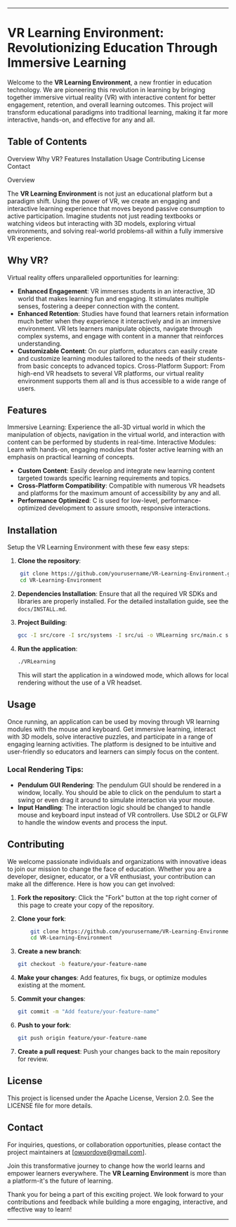 ___
# VR Learning Environment: Revolutionizing Education Through Immersive Learning

Welcome to the **VR Learning Environment**, a new frontier in education technology. We are pioneering this revolution in learning by bringing together immersive virtual reality (VR) with interactive content for better engagement, retention, and overall learning outcomes. This project will transform educational paradigms into traditional learning, making it far more interactive, hands-on, and effective for any and all.

## Table of Contents
Overview
 Why VR?
 Features
 Installation
 Usage
 Contributing
 License
 Contact

Overview

The **VR Learning Environment** is not just an educational platform but a paradigm shift. Using the power of VR, we create an engaging and interactive learning experience that moves beyond passive consumption to active participation. Imagine students not just reading textbooks or watching videos but interacting with 3D models, exploring virtual environments, and solving real-world problems-all within a fully immersive VR experience.

## Why VR?

Virtual reality offers unparalleled opportunities for learning:
- **Enhanced Engagement**: VR immerses students in an interactive, 3D world that makes learning fun and engaging. It stimulates multiple senses, fostering a deeper connection with the content.
- **Enhanced Retention**: Studies have found that learners retain information much better when they experience it interactively and in an immersive environment. VR lets learners manipulate objects, navigate through complex systems, and engage with content in a manner that reinforces understanding.
- **Customizable Content**: On our platform, educators can easily create and customize learning modules tailored to the needs of their students-from basic concepts to advanced topics.
Cross-Platform Support: From high-end VR headsets to several VR platforms, our virtual reality environment supports them all and is thus accessible to a wide range of users.

## Features

Immersive Learning: Experience the all-3D virtual world in which the manipulation of objects, navigation in the virtual world, and interaction with content can be performed by students in real-time.
Interactive Modules: Learn with hands-on, engaging modules that foster active learning with an emphasis on practical learning of concepts.
- **Custom Content**: Easily develop and integrate new learning content targeted towards specific learning requirements and topics.
- **Cross-Platform Compatibility**: Compatible with numerous VR headsets and platforms for the maximum amount of accessibility by any and all.
- **Performance Optimized**: C is used for low-level, performance-optimized development to assure smooth, responsive interactions.
 
## Installation

Setup the VR Learning Environment with these few easy steps:

1. **Clone the repository**:
```bash
    git clone https://github.com/yourusername/VR-Learning-Environment.git
    cd VR-Learning-Environment
```
2. **Dependencies Installation**:
    Ensure that all the required VR SDKs and libraries are properly installed. For the detailed installation guide, see the `docs/INSTALL.md`.

3. **Project Building**:    

    ```sh
    gcc -I src/core -I src/systems -I src/ui -o VRLearning src/main.c src/core/*.c src/systems/*.c src/ui/*.c -lGL -lGLEW -lglfw -lcurl -lm -ljson-c
    ```
    
4. **Run the application**:
    ```sh
   ./VRLearning
    ```
    
   This will start the application in a windowed mode, which allows for local rendering without the use of a VR headset.

## Usage

Once running, an application can be used by moving through VR learning modules with the mouse and keyboard. Get immersive learning, interact with 3D models, solve interactive puzzles, and participate in a range of engaging learning activities. The platform is designed to be intuitive and user-friendly so educators and learners can simply focus on the content.

### Local Rendering Tips:
- **Pendulum GUI Rendering**: The pendulum GUI should be rendered in a window, locally. You should be able to click on the pendulum to start a swing or even drag it around to simulate interaction via your mouse.
- **Input Handling**: The interaction logic should be changed to handle mouse and keyboard input instead of VR controllers. Use SDL2 or GLFW to handle the window events and process the input.

## Contributing

We welcome passionate individuals and organizations with innovative ideas to join our mission to change the face of education. Whether you are a developer, designer, educator, or a VR enthusiast, your contribution can make all the difference. Here is how you can get involved:

1. **Fork the repository**:
    Click the "Fork" button at the top right corner of this page to create your copy of the repository.

2. **Clone your fork**:
    ```bash
        git clone https://github.com/yourusername/VR-Learning-Environment.git
        cd VR-Learning-Environment
    ```
    
3. **Create a new branch**:
    ```bash
    git checkout -b feature/your-feature-name
    ```
    
4. **Make your changes**:
Add features, fix bugs, or optimize modules existing at the moment.
    
5. **Commit your changes**:
    ```bash
    git commit -m "Add feature/your-feature-name"
    ```
    
    
6. **Push to your fork**:
    ```sh
    git push origin feature/your-feature-name
    ```
    
7. **Create a pull request**:
Push your changes back to the main repository for review.

## License

This project is licensed under the Apache License, Version 2.0. See the LICENSE file for more details.

## Contact

For inquiries, questions, or collaboration opportunities, please contact the project maintainers at [owuordove@gmail.com].

Join this transformative journey to change how the world learns and empower learners everywhere. The **VR Learning Environment** is more than a platform-it's the future of learning.

Thank you for being a part of this exciting project. We look forward to your contributions and feedback while building a more engaging, interactive, and effective way to learn!

---
